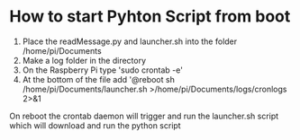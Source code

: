 # How to start Pyhton Script from boot
1. Place the readMessage.py and launcher.sh into the folder /home/pi/Documents
2. Make a log folder in the directory
3. On the Raspberry Pi type 'sudo crontab -e'
4. At the bottom of the file add '@reboot sh /home/pi/Documents/launcher.sh >/home/pi/Documents/logs/cronlogs 2>&1

On reboot the crontab daemon will trigger and run the launcher.sh script which will download and run the python script 